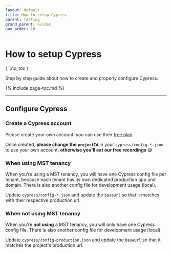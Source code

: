 ```yaml
---
layout: default
title: How to setup Cypress
parent: Testing
grand_parent: Guides
nav_order: 10
---
```


# How to setup Cypress
{: .no_toc }

<div class="code-example" markdown="1">
Step by step guide about how to create and properly configure Cypress.
</div>

{% include page-toc.md %}

---

## Configure Cypress

### Create a Cypress account

Please create your own account, you can use their [free plan](https://www.cypress.io/pricing/).

Once created, **please change the `projectId`** in your `cypress/config-*.json` to use your own account, **otherwise you'll eat our free recordings** :sweat_smile:

### When using MST tenancy

When you're using a MST tenancy, you will have one Cypress config file per tenant, because each tenant has its own dedicated production app and domain.
There is also another config file for development usage (local).

Update `cypress/config-*.json` and update the `baseUrl` so that it matches with their respective production url.

### When not using MST tenancy

When you're **not using** a MST tenancy, you will only have one Cypress config file.
There is also another config file for development usage (local).

Update `cypress/config-production.json` and update the `baseUrl` so that it matches the project's production url.
